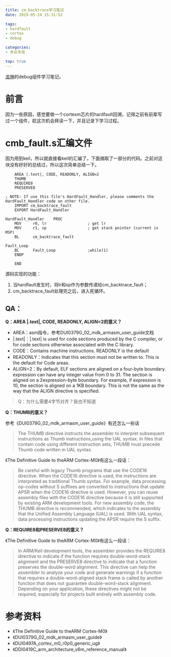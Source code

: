 ```yaml
---
title: cm_backtrace学习笔记
date: 2019-05-24 15:31:52

tags:
- hardfault
- cortex
- debug

categories:
- 术业专攻

top: true
---
```



[龙神](https://github.com/armink/CmBacktrace)的debug组件学习笔记。
<!-- more --> 


前言
===
因为一些原因，感觉要做一个cortexm芯片的hardfault回溯，记得之前有前辈写过一个组件，趁这次机会拜读一下，并且记录下学习过程。

# cmb_fault.s汇编文件

因为用到keil，所以就直接看keil的汇编了，下面摘取了一部分的代码。之前对这块没有好好的总结过，所以这次简单总结一下。

        AREA |.text|, CODE, READONLY, ALIGN=2
        THUMB
        REQUIRE8
        PRESERVE8

    ; NOTE: If use this file's HardFault_Handler, please comments the HardFault_Handler code on other file.
        IMPORT cm_backtrace_fault
        EXPORT HardFault_Handler

    HardFault_Handler    PROC
        MOV     r0, lr                  ; get lr
        MOV     r1, sp                  ; get stack pointer (current is MSP)
        BL      cm_backtrace_fault

    Fault_Loop
        BL      Fault_Loop              ;while(1)
        ENDP

        END

源码实现的功能：

1. 当hardfault发生时，将lr和sp作为参数传递给cm_backtrace_fault；
2. cm_backtrace_fault处理完之后，进入死循环。

## QA：

**Q：AREA |.text|, CODE, READONLY, ALIGN=2的意义？**

- AREA：asm指令，参考DUI0379G_02_mdk_armasm_user_guide文档
- |.text|：|.text| is used for code sections produced by
the C compiler, or for code sections otherwise associated with the C library.
- CODE：Contains machine instructions. READONLY is the default
- READONLY：Indicates that this section must not be written to. This is the default for Code areas.
- ALIGN=2：By default, ELF sections are aligned on a four-byte boundary. expression can have
any integer value from 0 to 31. The section is aligned on a 2expression-byte boundary. For
example, if expression is 10, the section is aligned on a 1KB boundary.
This is not the same as the way that the ALIGN directive is specified.

> Q：为什么需要4字节对齐？我也不知道




**Q：THUMB的意义？**

参考《DUI0379G_02_mdk_armasm_user_guide》有还怎么一些话

>The THUMB directive instructs the assembler to interpret subsequent instructions as Thumb instructions,using the UAL syntax. In files that contain code using different instruction sets, THUMB must precede Thumb code written in
UAL syntax.

《The Definitive Guide to theARM Cortex-M0》有这么一段话：

>Be careful with legacy Thumb programs that use the CODE16 directive. When the CODE16
directive is used, the instructions are interpreted as traditional Thumb syntax. For example,
data processing op-codes without S suffixes are converted to instructions that update
APSR when the CODE16 directive is used. However, you can reuse assembly files with the
CODE16 directive because it is still supported by existing ARM development tools. For
new assembly code, the THUMB directive is recommended, which indicates to the assembly
that the Unified Assembly Language (UAL) is used. With UAL syntax, data processing
instructions updating the APSR require the S suffix.


**Q：REQUIRE8和PRESERVE8的意义？**

《The Definitive Guide to theARM Cortex-M0》有这么一段话：

>In ARM/Keil development tools, the assembler provides the REQUIRE8 directive to indicate if
the function requires double-word-stack alignment and the PRESERVE8 directive to indicate
that a function preserves the double-word alignment. This directive can help the assembler
to analyze your code and generate warnings if a function that requires a double-word-aligned
stack frame is called by another function that does not guarantee double-word-stack alignment.
Depending on your application, these directives might not be required, especially for projects
built entirely with assembly code.


# 参考资料
- 《The Definitive Guide to theARM Cortex-M0》
- 《DUI0379G_02_mdk_armasm_user_guide》
- 《DUI0497A_cortex_m0_r0p0_generic_ug》
- 《DDI0419C_arm_architecture_v6m_reference_manual》